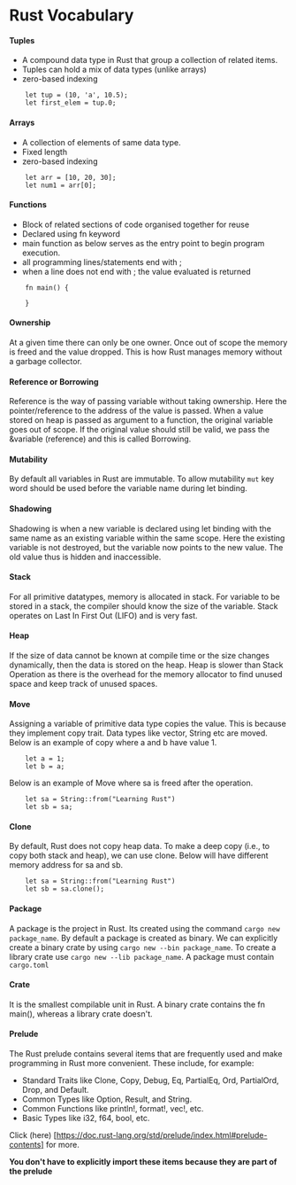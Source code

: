 # Rust Vocabulary

#### Tuples
- A compound data type in Rust that group a collection of related items.
- Tuples can hold a mix of data types (unlike arrays)
- zero-based indexing
``` Usage
    let tup = (10, 'a', 10.5);
    let first_elem = tup.0;
```

#### Arrays
- A collection of elements of same data type.
- Fixed length
- zero-based indexing
```
    let arr = [10, 20, 30];
    let num1 = arr[0];
```

#### Functions
- Block of related sections of code organised together for reuse
- Declared using fn keyword
- main function as below serves as the entry point to begin program execution.
- all programming lines/statements end with ;
- when a line  does not end with ; the value evaluated is returned
```
    fn main() {

    }
```

#### Ownership
At a given time there can only be one owner. Once out of scope the memory is freed and the value dropped. This is how Rust manages memory without a garbage collector.

#### Reference or Borrowing
Reference is the way of passing variable without taking ownership. Here the pointer/reference to the address of the value is passed. When a value stored on heap is passed as argument to a function, the original variable goes out of scope. If the original value should still be valid, we pass the &variable (reference) and this is called Borrowing.

#### Mutability
By default all variables in Rust are immutable. To allow mutability `mut` key word should be used before the variable name during let binding.

#### Shadowing
Shadowing is when a new variable is declared using let binding with the same name as an existing variable within the same scope. Here the existing variable is not destroyed, but the variable now points to the new value. The old value thus is hidden and inaccessible.

#### Stack
For all primitive datatypes, memory is allocated in stack. For variable to be stored in a stack, the compiler should know the size of the variable. Stack operates on Last In First Out (LIFO) and is very fast.

#### Heap
If the size of data cannot be known at compile time or the size changes dynamically, then the data is stored on the heap. Heap is slower than Stack Operation as there is the overhead for the memory allocator to find unused space and keep track of unused spaces.

#### Move
Assigning a variable of primitive data type copies the value. This is because they implement copy trait. Data types like vector, String etc are moved.
Below is an example of copy where a and b have value 1.
```
    let a = 1;
    let b = a;
```
Below is an example of Move where sa is freed after the operation.
```
    let sa = String::from("Learning Rust")
    let sb = sa;
```

#### Clone
By default, Rust does not copy heap data. To make a deep copy (i.e., to copy both stack and heap), we can use clone. Below will have different memory address for sa and sb.
```
    let sa = String::from("Learning Rust")
    let sb = sa.clone();
```

#### Package
A package is the project in Rust. Its created using the command `cargo new package_name`. By default a package is created as binary. We can explicitly create a binary crate by using `cargo new --bin package_name`. To create a library crate use `cargo new --lib package_name`. A package must contain `cargo.toml`

#### Crate
It is the smallest compilable unit in Rust. A binary crate contains the fn main(), whereas a library crate doesn't.

#### Prelude
The Rust prelude contains several items that are frequently used and make programming in Rust more convenient. These include, for example:
- Standard Traits like Clone, Copy, Debug, Eq, PartialEq, Ord, PartialOrd, Drop, and Default.
- Common Types like Option, Result, and String.
- Common Functions like println!, format!, vec!, etc.
- Basic Types like i32, f64, bool, etc.


Click (here) [https://doc.rust-lang.org/std/prelude/index.html#prelude-contents] for more. 

**You don't have to explicitly import these items because they are part of the prelude**